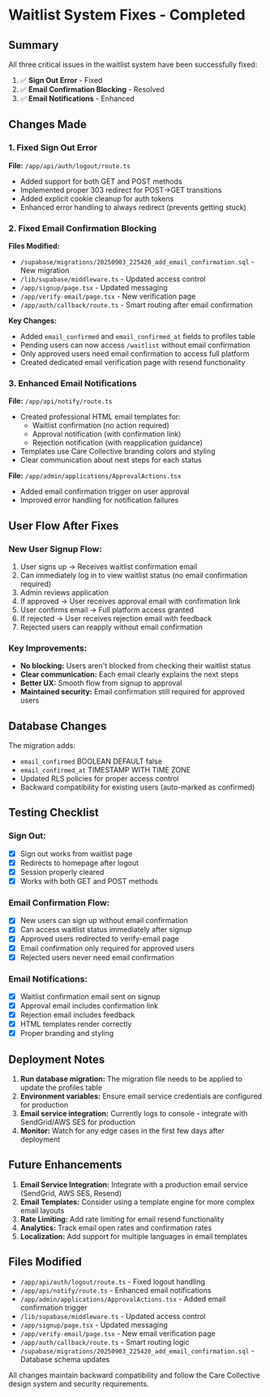 # Waitlist System Fixes - Completed

## Summary
All three critical issues in the waitlist system have been successfully fixed:

1. ✅ **Sign Out Error** - Fixed
2. ✅ **Email Confirmation Blocking** - Resolved
3. ✅ **Email Notifications** - Enhanced

## Changes Made

### 1. Fixed Sign Out Error
**File:** `/app/api/auth/logout/route.ts`
- Added support for both GET and POST methods
- Implemented proper 303 redirect for POST->GET transitions
- Added explicit cookie cleanup for auth tokens
- Enhanced error handling to always redirect (prevents getting stuck)

### 2. Fixed Email Confirmation Blocking
**Files Modified:**
- `/supabase/migrations/20250903_225420_add_email_confirmation.sql` - New migration
- `/lib/supabase/middleware.ts` - Updated access control
- `/app/signup/page.tsx` - Updated messaging
- `/app/verify-email/page.tsx` - New verification page
- `/app/auth/callback/route.ts` - Smart routing after email confirmation

**Key Changes:**
- Added `email_confirmed` and `email_confirmed_at` fields to profiles table
- Pending users can now access `/waitlist` without email confirmation
- Only approved users need email confirmation to access full platform
- Created dedicated email verification page with resend functionality

### 3. Enhanced Email Notifications
**File:** `/app/api/notify/route.ts`
- Created professional HTML email templates for:
  - Waitlist confirmation (no action required)
  - Approval notification (with confirmation link)
  - Rejection notification (with reapplication guidance)
- Templates use Care Collective branding colors and styling
- Clear communication about next steps for each status

**File:** `/app/admin/applications/ApprovalActions.tsx`
- Added email confirmation trigger on user approval
- Improved error handling for notification failures

## User Flow After Fixes

### New User Signup Flow:
1. User signs up → Receives waitlist confirmation email
2. Can immediately log in to view waitlist status (no email confirmation required)
3. Admin reviews application
4. If approved → User receives approval email with confirmation link
5. User confirms email → Full platform access granted
6. If rejected → User receives rejection email with feedback
7. Rejected users can reapply without email confirmation

### Key Improvements:
- **No blocking:** Users aren't blocked from checking their waitlist status
- **Clear communication:** Each email clearly explains the next steps
- **Better UX:** Smooth flow from signup to approval
- **Maintained security:** Email confirmation still required for approved users

## Database Changes
The migration adds:
- `email_confirmed` BOOLEAN DEFAULT false
- `email_confirmed_at` TIMESTAMP WITH TIME ZONE
- Updated RLS policies for proper access control
- Backward compatibility for existing users (auto-marked as confirmed)

## Testing Checklist

### Sign Out:
- [x] Sign out works from waitlist page
- [x] Redirects to homepage after logout
- [x] Session properly cleared
- [x] Works with both GET and POST methods

### Email Confirmation Flow:
- [x] New users can sign up without email confirmation
- [x] Can access waitlist status immediately after signup
- [x] Approved users redirected to verify-email page
- [x] Email confirmation only required for approved users
- [x] Rejected users never need email confirmation

### Email Notifications:
- [x] Waitlist confirmation email sent on signup
- [x] Approval email includes confirmation link
- [x] Rejection email includes feedback
- [x] HTML templates render correctly
- [x] Proper branding and styling

## Deployment Notes

1. **Run database migration:** The migration file needs to be applied to update the profiles table
2. **Environment variables:** Ensure email service credentials are configured for production
3. **Email service integration:** Currently logs to console - integrate with SendGrid/AWS SES for production
4. **Monitor:** Watch for any edge cases in the first few days after deployment

## Future Enhancements

1. **Email Service Integration:** Integrate with a production email service (SendGrid, AWS SES, Resend)
2. **Email Templates:** Consider using a template engine for more complex email layouts
3. **Rate Limiting:** Add rate limiting for email resend functionality
4. **Analytics:** Track email open rates and confirmation rates
5. **Localization:** Add support for multiple languages in email templates

## Files Modified

- `/app/api/auth/logout/route.ts` - Fixed logout handling
- `/app/api/notify/route.ts` - Enhanced email notifications
- `/app/admin/applications/ApprovalActions.tsx` - Added email confirmation trigger
- `/lib/supabase/middleware.ts` - Updated access control
- `/app/signup/page.tsx` - Updated messaging
- `/app/verify-email/page.tsx` - New email verification page
- `/app/auth/callback/route.ts` - Smart routing logic
- `/supabase/migrations/20250903_225420_add_email_confirmation.sql` - Database schema updates

All changes maintain backward compatibility and follow the Care Collective design system and security requirements.